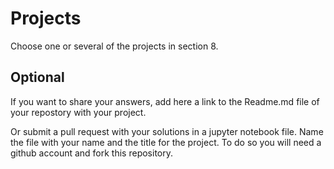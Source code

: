 # Projects

Choose one or several of the projects in section 8. 

## Optional

If you want to share your answers, add here a link to the Readme.md file of your repostory with your project. 

Or submit a pull request with your solutions in a jupyter notebook file. Name the file with your name and the title for the project. To do so you will need a github account and fork this repository. 

